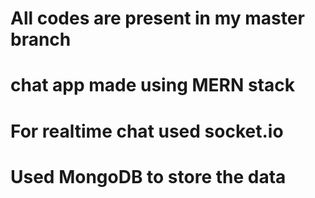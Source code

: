 # All codes are present in my master branch
# chat app made using MERN stack 
# For realtime chat used socket.io
# Used MongoDB to store the data 
